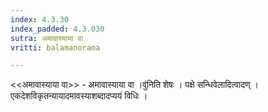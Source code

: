 ```yaml
---
index: 4.3.30
index_padded: 4.3.030
sutra: अमावास्याया वा
vritti: balamanorama

---
```

<<अमावास्याया वा>> - अमावास्याया वा ।वु॑निति शेषः । पक्षे सन्धिवेलादित्वादण् । एकदेशविकृतन्यायादमावस्याशब्दादप्ययं विधिः । 